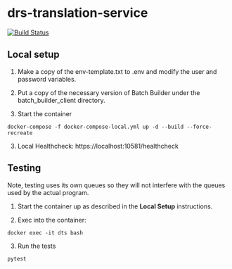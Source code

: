 # drs-translation-service

[![Build Status](https://github.com/harvard-lts/drs-translation-service/actions/workflows/main.yml/badge.svg)](https://github.com/harvard-lts/drs-translation-service/actions)

## Local setup
    
1. Make a copy of the env-template.txt to .env and modify the user and password variables.

2. Put a copy of the necessary version of Batch Builder under the batch_builder_client directory.

3. Start the container
    
```
docker-compose -f docker-compose-local.yml up -d --build --force-recreate
```

3. Local Healthcheck: https://localhost:10581/healthcheck

## Testing
Note, testing uses its own queues so they will not interfere with the queues used by the actual program.

1. Start the container up as described in the <b>Local Setup</b> instructions.

2. Exec into the container:

```
docker exec -it dts bash
```

3. Run the tests

```
pytest
```



